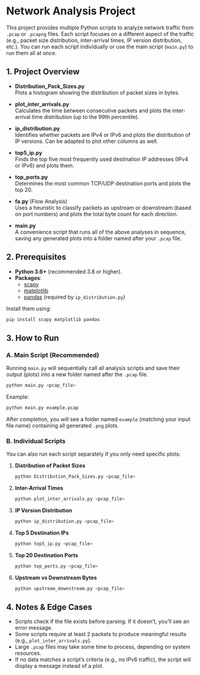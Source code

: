 

# Network Analysis Project

This project provides multiple Python scripts to analyze network traffic from `.pcap` or `.pcapng` files. Each script focuses on a different aspect of the traffic (e.g., packet size distribution, inter-arrival times, IP version distribution, etc.). You can run each script individually or use the main script (`main.py`) to run them all at once.

## 1. Project Overview

- **Distribution_Pack_Sizes.py**  
  Plots a histogram showing the distribution of packet sizes in bytes.

- **plot_inter_arrivals.py**  
  Calculates the time between consecutive packets and plots the inter-arrival time distribution (up to the 99th percentile).

- **ip_distribution.py**  
  Identifies whether packets are IPv4 or IPv6 and plots the distribution of IP versions. Can be adapted to plot other columns as well.

- **top5_ip.py**  
  Finds the top five most frequently used destination IP addresses (IPv4 or IPv6) and plots them.

- **top_ports.py**  
  Determines the most common TCP/UDP destination ports and plots the top 20.

- **fa.py** (Flow Analysis)  
  Uses a heuristic to classify packets as upstream or downstream (based on port numbers) and plots the total byte count for each direction.

- **main.py**  
  A convenience script that runs all of the above analyses in sequence, saving any generated plots into a folder named after your `.pcap` file.

## 2. Prerequisites

- **Python 3.6+** (recommended 3.8 or higher).
- **Packages**:
  - [scapy](https://pypi.org/project/scapy/)
  - [matplotlib](https://pypi.org/project/matplotlib/)
  - [pandas](https://pypi.org/project/pandas/) (required by `ip_distribution.py`)

Install them using:
```bash
pip install scapy matplotlib pandas
```

## 3. How to Run

### A. Main Script (Recommended)

Running `main.py` will sequentially call all analysis scripts and save their output (plots) into a new folder named after the `.pcap` file.

```bash
python main.py <pcap_file>
```

Example:
```bash
python main.py example.pcap
```

After completion, you will see a folder named `example` (matching your input file name) containing all generated `.png` plots.

### B. Individual Scripts

You can also run each script separately if you only need specific plots:

1. **Distribution of Packet Sizes**  
   ```bash
   python Distribution_Pack_Sizes.py <pcap_file>
   ```
2. **Inter-Arrival Times**  
   ```bash
   python plot_inter_arrivals.py <pcap_file>
   ```
3. **IP Version Distribution**  
   ```bash
   python ip_distribution.py <pcap_file>
   ```
4. **Top 5 Destination IPs**  
   ```bash
   python top5_ip.py <pcap_file>
   ```
5. **Top 20 Destination Ports**  
   ```bash
   python top_ports.py <pcap_file>
   ```
6. **Upstream vs Downstream Bytes**  
   ```bash
   python upstream_downstream.py <pcap_file>
   ```

## 4. Notes & Edge Cases

- Scripts check if the file exists before parsing. If it doesn’t, you’ll see an error message.
- Some scripts require at least 2 packets to produce meaningful results (e.g., `plot_inter_arrivals.py`).
- Large `.pcap` files may take some time to process, depending on system resources.
- If no data matches a script’s criteria (e.g., no IPv6 traffic), the script will display a message instead of a plot.
